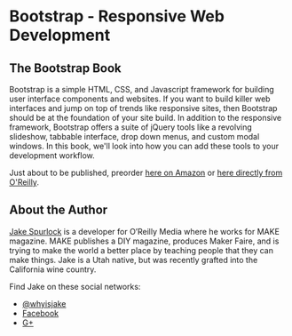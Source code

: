 Bootstrap - Responsive Web Development
=========

The Bootstrap Book
------------------

Bootstrap is a simple HTML, CSS, and Javascript framework for building user interface components and websites. If you want to build killer web interfaces and jump on top of trends like responsive sites, then Bootstrap should be at the foundation of your site build. In addition to the responsive framework, Bootstrap offers a suite of jQuery tools like a revolving slideshow, tabbable interface, drop down menus, and custom modal windows. In this book, we'll look into how you can add these tools to your development workflow.

Just about to be published, preorder [here on Amazon](http://www.amazon.com/Bootstrap-Jake-Spurlock/dp/1449343910/ref=sr_1_2?ie=UTF8&qid=1359244623&sr=8-2&keywords=Bootstrap&tag=overdrivcom-20) or [here directly from O'Reilly](http://shop.oreilly.com/product/0636920027867.do?sortby=bestSellers).

About the Author
----------------

[Jake Spurlock](http://jakespurlock.com) is a developer for O’Reilly Media where he works for MAKE magazine. MAKE publishes a DIY magazine, produces Maker Faire, and is trying to make the world a better place by teaching people that they can make things. Jake is a Utah native, but was recently grafted into the California wine country.

Find Jake on these social networks:

* [@whyisjake](http://twitter.com/whyisjake)
* [Facebook](http://facebook.com/whyisjake)
* [G+](http://gplus.to/whyisjake)